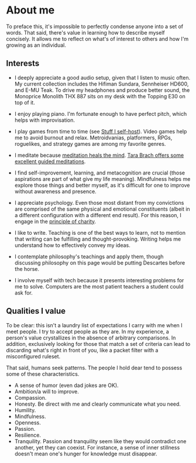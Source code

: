 # About me

To preface this, it's impossible to perfectly condense anyone into a set
of words. That said, there's value in learning how to describe myself
concisely. It allows me to reflect on what's of interest to others and
how I'm growing as an individual.

## Interests

- I deeply appreciate a good audio setup, given that I listen to music
  often. My current collection includes the Hifiman Sundara, Sennheiser
  HD600, and E-MU Teak. To drive my headphones and produce better sound,
  the Monoprice Monolith THX 887 sits on my desk with the Topping E30 on
  top of it.

- I enjoy playing piano. I'm fortunate enough to have perfect pitch,
  which helps with improvisation.

- I play games from time to time (see [Stuff
  I self-host](/self-host-guide.html#Stuff%20I%20self-host)). Video games
  help me to avoid burnout and relax. Metroidvanias, platformers, RPGs,
  roguelikes, and strategy games are among my favorite genres.

- I meditate because [meditation heals the
  mind](https://news.harvard.edu/gazette/story/2018/04/harvard-researchers-study-how-mindfulness-may-change-the-brain-in-depressed-patients/).
  [Tara Brach offers some excellent guided
  meditations](https://www.tarabrach.com/guided-meditations/).

- I find self-improvement, learning, and metacognition are
  crucial (those aspirations are part of what give my life
  meaning). Mindfulness helps me explore those things and better myself,
  as it's difficult for one to improve without awareness and presence.

- I appreciate psychology. Even those most distant from my
  convictions are comprised of the same physical and emotional
  constituents (albeit in a different configuration with a different end
  result). For this reason, I engage in the [principle of
  charity](https://www.csus.edu/indiv/m/mayesgr/phl4/tutorial/phl4charity.htm).

- I like to write. Teaching is one of the best ways to learn, not to
  mention that writing can be fulfilling and thought-provoking. Writing
  helps me understand how to effectively convey my ideas.

- I contemplate philosophy's teachings and apply them, though discussing
  philosophy on this page would be putting Descartes before the horse.

- I involve myself with tech because it presents interesting problems
  for me to solve. Computers are the most patient teachers a student
  could ask for.

## Qualities I value

To be clear: this isn't a laundry list of expectations I carry with me
when I meet people. I try to accept people as they are. In my
experience, a person's value crystallizes in the absence of arbitrary
comparisons. In addition, exclusively looking for those that match a set
of criteria can lead to discarding what's right in front of you, like a
packet filter with a misconfigured ruleset.

That said, humans seek patterns. The people I hold dear tend to possess
some of these characteristics.

- A sense of humor (even dad jokes are OK).
- Ambition/a will to improve.
- Compassion.
- Honesty. Be direct with me and clearly communicate what you need.
- Humility.
- Mindfulness.
- Openness.
- Passion.
- Resilience.
- Tranquility. Passion and tranquility seem like
  they would contradict one another, yet they can coexist. For instance,
  a sense of inner stillness doesn't mean one's hunger for knowledge
  must disappear.
